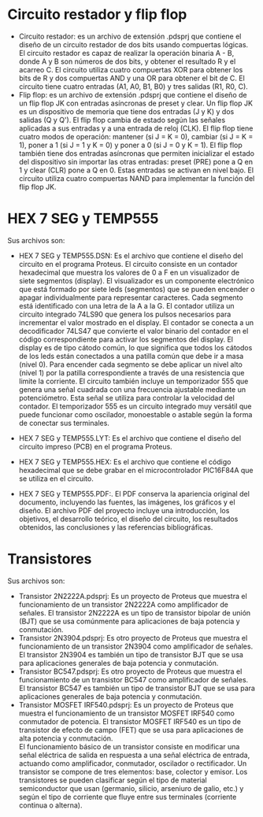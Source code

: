 # Circuito restador y flip flop

- Circuito restador: es un archivo de extensión .pdsprj que contiene el diseño de un circuito restador de dos bits usando compuertas lógicas. El circuito restador es capaz de realizar la operación binaria A - B, donde A y B son números de dos bits, y obtener el resultado R y el acarreo C. El circuito utiliza cuatro compuertas XOR para obtener los bits de R y dos compuertas AND y una OR para obtener el bit de C. El circuito tiene cuatro entradas (A1, A0, B1, B0) y tres salidas (R1, R0, C).
- Flip flop: es un archivo de extensión .pdsprj que contiene el diseño de un flip flop JK con entradas asíncronas de preset y clear. Un flip flop JK es un dispositivo de memoria que tiene dos entradas (J y K) y dos salidas (Q y Q'). El flip flop cambia de estado según las señales aplicadas a sus entradas y a una entrada de reloj (CLK). El flip flop tiene cuatro modos de operación: mantener (si J = K = 0), cambiar (si J = K = 1), poner a 1 (si J = 1 y K = 0) y poner a 0 (si J = 0 y K = 1). El flip flop también tiene dos entradas asíncronas que permiten inicializar el estado del dispositivo sin importar las otras entradas: preset (PRE) pone a Q en 1 y clear (CLR) pone a Q en 0. Estas entradas se activan en nivel bajo. El circuito utiliza cuatro compuertas NAND para implementar la función del flip flop JK.

# HEX 7 SEG y TEMP555

Sus archivos son:
- HEX 7 SEG y TEMP555.DSN: Es el archivo que contiene el diseño del circuito en el programa Proteus. El circuito consiste en un contador hexadecimal que muestra los valores de 0 a F en un visualizador de siete segmentos (display). El visualizador es un componente electrónico que está formado por siete leds (segmentos) que se pueden encender o apagar individualmente para representar caracteres. Cada segmento está identificado con una letra de la A a la G. El contador utiliza un circuito integrado 74LS90 que genera los pulsos necesarios para incrementar el valor mostrado en el display. El contador se conecta a un decodificador 74LS47 que convierte el valor binario del contador en el código correspondiente para activar los segmentos del display. El display es de tipo cátodo común, lo que significa que todos los cátodos de los leds están conectados a una patilla común que debe ir a masa (nivel 0). Para encender cada segmento se debe aplicar un nivel alto (nivel 1) por la patilla correspondiente a través de una resistencia que limite la corriente. El circuito también incluye un temporizador 555 que genera una señal cuadrada con una frecuencia ajustable mediante un potenciómetro. Esta señal se utiliza para controlar la velocidad del contador. El temporizador 555 es un circuito integrado muy versátil que puede funcionar como oscilador, monoestable o astable según la forma de conectar sus terminales.
- HEX 7 SEG y TEMP555.LYT: Es el archivo que contiene el diseño del circuito impreso (PCB) en el programa Proteus. 
- HEX 7 SEG y TEMP555.HEX: Es el archivo que contiene el código hexadecimal que se debe grabar en el microcontrolador PIC16F84A que se utiliza en el circuito. 

- HEX 7 SEG y TEMP555.PDF:. El PDF conserva la apariencia original del documento, incluyendo las fuentes, las imágenes, los gráficos y el diseño. El archivo PDF del proyecto incluye una introducción, los objetivos, el desarrollo teórico, el diseño del circuito, los resultados obtenidos, las conclusiones y las referencias bibliográficas.

# Transistores

Sus archivos son:
- Transistor 2N2222A.pdsprj: Es un proyecto de Proteus que muestra el funcionamiento de un transistor 2N2222A como amplificador de señales. El transistor 2N2222A es un tipo de transistor bipolar de unión (BJT) que se usa comúnmente para aplicaciones de baja potencia y conmutación. 
- Transistor 2N3904.pdsprj: Es otro proyecto de Proteus que muestra el funcionamiento de un transistor 2N3904 como amplificador de señales. El transistor 2N3904 es también un tipo de transistor BJT que se usa para aplicaciones generales de baja potencia y conmutación. 
- Transistor BC547.pdsprj: Es otro proyecto de Proteus que muestra el funcionamiento de un transistor BC547 como amplificador de señales. El transistor BC547 es también un tipo de transistor BJT que se usa para aplicaciones generales de baja potencia y conmutación. 
- Transistor MOSFET IRF540.pdsprj: Es un proyecto de Proteus que muestra el funcionamiento de un transistor MOSFET IRF540 como conmutador de potencia. El transistor MOSFET IRF540 es un tipo de transistor de efecto de campo (FET) que se usa para aplicaciones de alta potencia y conmutación.  
El funcionamiento básico de un transistor consiste en modificar una señal eléctrica de salida en respuesta a una señal eléctrica de entrada, actuando como amplificador, conmutador, oscilador o rectificador. Un transistor se compone de tres elementos: base, colector y emisor. Los transistores se pueden clasificar según el tipo de material semiconductor que usan (germanio, silicio, arseniuro de galio, etc.) y según el tipo de corriente que fluye entre sus terminales (corriente continua o alterna).
